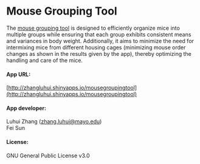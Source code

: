 # Mouse Grouping Tool
The [mouse grouping tool](http://zhangluhui.shinyapps.io/mousegroupingtool) is designed to efficiently organize mice into multiple groups while ensuring that each group exhibits consistent means and variances in body weight. Additionally, it aims to minimize the need for intermixing mice from different housing cages (minimizing mouse order changes as shown in the results given by the app), thereby optimizing the handling and care of the mice.

#### App URL:<br />
[http://zhangluhui.shinyapps.io/mousegroupingtool](http://zhangluhui.shinyapps.io/mousegroupingtool)

#### App developer:<br />
Luhui Zhang (zhang.luhui@mayo.edu)<br />
Fei Sun

#### License:
GNU General Public License v3.0
